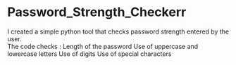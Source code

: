 # Password_Strength_Checkerr
I created a simple python tool that checks password strength entered by the user.
<br>
The code checks : Length of the password
Use of uppercase and lowercase letters
Use of digits
Use of special characters
